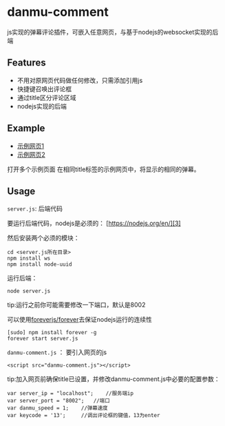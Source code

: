 # danmu-comment
js实现的弹幕评论插件，可嵌入任意网页，与基于nodejs的websocket实现的后端

## Features
 - 不用对原网页代码做任何修改，只需添加引用js
 - 快捷键召唤出评论框
 - 通过title区分评论区域
 - nodejs实现的后端

## Example
- [示例网页1][1]
- [示例网页2][2]

打开多个示例页面
在相同title标签的示例网页中，将显示的相同的弹幕。

## Usage
`server.js`: 后端代码

要运行后端代码，nodejs是必须的：
[https://nodejs.org/en/][3]

然后安装两个必须的模块：
``` ruleslanguage
cd <server.js所在目录>
npm install ws
npm install node-uuid
```

运行后端：
``` ruleslanguage
node server.js
```
tip:运行之前你可能需要修改一下端口，默认是8002

可以使用[foreverjs/forever][4]去保证nodejs运行的连续性
``` ruleslanguage
[sudo] npm install forever -g
forever start server.js
```

`danmu-comment.js` ： 要引入网页的js

``` vbscript-html
<script src="danmu-comment.js"></script>
```
tip:加入网页前确保title已设置，并修改danmu-comment.js中必要的配置参数：

``` ruleslanguage
var server_ip = "localhost";	//服务端ip
var server_port = "8002";	//端口
var danmu_speed = 1;	//弹幕速度
var keycode = '13';		//调出评论框的键值，13为enter
```




  [1]: http://renfuheng.com/nodejs/danmu/
  [2]: http://renfuheng.com/nodejs/danmu/index2.html
  [3]: https://nodejs.org/en/
  [4]: https://github.com/foreverjs/forever
